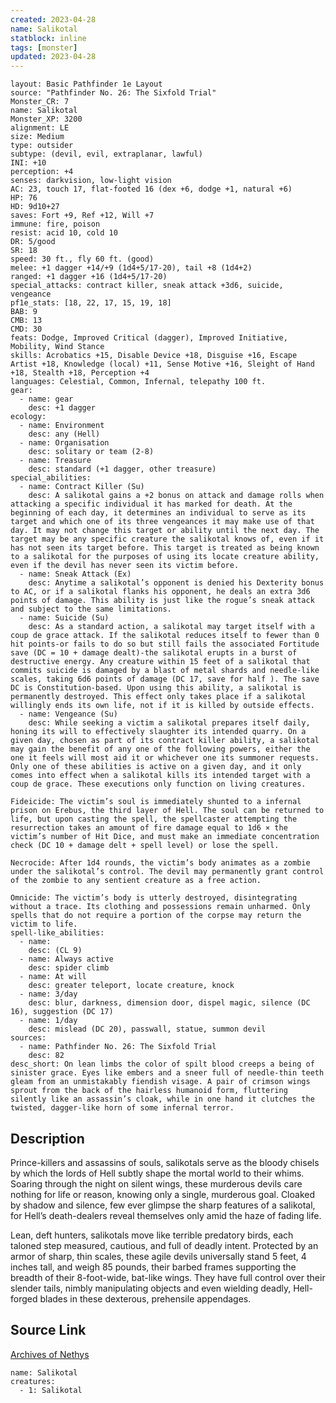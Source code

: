 ```yaml
---
created: 2023-04-28
name: Salikotal
statblock: inline
tags: [monster]
updated: 2023-04-28
---
```

```statblock
layout: Basic Pathfinder 1e Layout
source: "Pathfinder No. 26: The Sixfold Trial"
Monster_CR: 7
name: Salikotal
Monster_XP: 3200
alignment: LE
size: Medium
type: outsider
subtype: (devil, evil, extraplanar, lawful)
INI: +10
perception: +4
senses: darkvision, low-light vision
AC: 23, touch 17, flat-footed 16 (dex +6, dodge +1, natural +6)
HP: 76
HD: 9d10+27
saves: Fort +9, Ref +12, Will +7
immune: fire, poison
resist: acid 10, cold 10
DR: 5/good
SR: 18
speed: 30 ft., fly 60 ft. (good)
melee: +1 dagger +14/+9 (1d4+5/17-20), tail +8 (1d4+2)
ranged: +1 dagger +16 (1d4+5/17-20)
special_attacks: contract killer, sneak attack +3d6, suicide, vengeance
pf1e_stats: [18, 22, 17, 15, 19, 18]
BAB: 9
CMB: 13
CMD: 30
feats: Dodge, Improved Critical (dagger), Improved Initiative, Mobility, Wind Stance
skills: Acrobatics +15, Disable Device +18, Disguise +16, Escape Artist +18, Knowledge (local) +11, Sense Motive +16, Sleight of Hand +18, Stealth +18, Perception +4
languages: Celestial, Common, Infernal, telepathy 100 ft.
gear:
  - name: gear
    desc: +1 dagger
ecology:
  - name: Environment
    desc: any (Hell)
  - name: Organisation
    desc: solitary or team (2-8)
  - name: Treasure
    desc: standard (+1 dagger, other treasure)
special_abilities:
  - name: Contract Killer (Su)
    desc: A salikotal gains a +2 bonus on attack and damage rolls when attacking a specific individual it has marked for death. At the beginning of each day, it determines an individual to serve as its target and which one of its three vengeances it may make use of that day. It may not change this target or ability until the next day. The target may be any specific creature the salikotal knows of, even if it has not seen its target before. This target is treated as being known to a salikotal for the purposes of using its locate creature ability, even if the devil has never seen its victim before.
  - name: Sneak Attack (Ex)
    desc: Anytime a salikotal’s opponent is denied his Dexterity bonus to AC, or if a salikotal flanks his opponent, he deals an extra 3d6 points of damage. This ability is just like the rogue’s sneak attack and subject to the same limitations.
  - name: Suicide (Su)
    desc: As a standard action, a salikotal may target itself with a coup de grace attack. If the salikotal reduces itself to fewer than 0 hit points-or fails to do so but still fails the associated Fortitude save (DC = 10 + damage dealt)-the salikotal erupts in a burst of destructive energy. Any creature within 15 feet of a salikotal that commits suicide is damaged by a blast of metal shards and needle-like scales, taking 6d6 points of damage (DC 17, save for half ). The save DC is Constitution-based. Upon using this ability, a salikotal is permanently destroyed. This effect only takes place if a salikotal willingly ends its own life, not if it is killed by outside effects.
  - name: Vengeance (Su)
    desc: While seeking a victim a salikotal prepares itself daily, honing its will to effectively slaughter its intended quarry. On a given day, chosen as part of its contract killer ability, a salikotal may gain the benefit of any one of the following powers, either the one it feels will most aid it or whichever one its summoner requests. Only one of these abilities is active on a given day, and it only comes into effect when a salikotal kills its intended target with a coup de grace. These executions only function on living creatures.

Fideicide: The victim’s soul is immediately shunted to a infernal prison on Erebus, the third layer of Hell. The soul can be returned to life, but upon casting the spell, the spellcaster attempting the resurrection takes an amount of fire damage equal to 1d6 × the victim’s number of Hit Dice, and must make an immediate concentration check (DC 10 + damage delt + spell level) or lose the spell.

Necrocide: After 1d4 rounds, the victim’s body animates as a zombie under the salikotal’s control. The devil may permanently grant control of the zombie to any sentient creature as a free action.

Omnicide: The victim’s body is utterly destroyed, disintegrating without a trace. Its clothing and possessions remain unharmed. Only spells that do not require a portion of the corpse may return the victim to life.
spell-like_abilities:
  - name:
    desc: (CL 9)
  - name: Always active
    desc: spider climb
  - name: At will
    desc: greater teleport, locate creature, knock
  - name: 3/day
    desc: blur, darkness, dimension door, dispel magic, silence (DC 16), suggestion (DC 17)
  - name: 1/day
    desc: mislead (DC 20), passwall, statue, summon devil
sources:
  - name: Pathfinder No. 26: The Sixfold Trial
    desc: 82
desc_short: On lean limbs the color of spilt blood creeps a being of sinister grace. Eyes like embers and a sneer full of needle-thin teeth gleam from an unmistakably fiendish visage. A pair of crimson wings sprout from the back of the hairless humanoid form, fluttering silently like an assassin’s cloak, while in one hand it clutches the twisted, dagger-like horn of some infernal terror.
```
## Description
Prince-killers and assassins of souls, salikotals serve as the bloody chisels by which the lords of Hell subtly shape the mortal world to their whims. Soaring through the night on silent wings, these murderous devils care nothing for life or reason, knowing only a single, murderous goal. Cloaked by shadow and silence, few ever glimpse the sharp features of a salikotal, for Hell’s death-dealers reveal themselves only amid the haze of fading life.

Lean, deft hunters, salikotals move like terrible predatory birds, each taloned step measured, cautious, and full of deadly intent. Protected by an armor of sharp, thin scales, these agile devils universally stand 5 feet, 4 inches tall, and weigh 85 pounds, their barbed frames supporting the breadth of their 8-foot-wide, bat-like wings. They have full control over their slender tails, nimbly manipulating objects and even wielding deadly, Hell-forged blades in these dexterous, prehensile appendages.
## Source Link
[Archives of Nethys](https://aonprd.com/MonsterDisplay.aspx?ItemName=Salikotal)
```encounter-table
name: Salikotal
creatures:
  - 1: Salikotal
```
